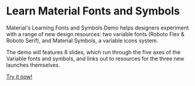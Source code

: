 # Learn Material Fonts and Symbols

Material's Learning Fonts and Symbols Demo helps designers experiment with a range of new design resources: two variable fonts (Roboto Flex & Roboto Serif), and Material Symbols, a variable icons system.

The demo will features 8 slides, which run through the five axes of the Variable fonts and symbols, and links out to resources for the three new launches themselves.

[Try it now!](https://material-foundation.github.io/material-symbols-and-variable-fonts/)
